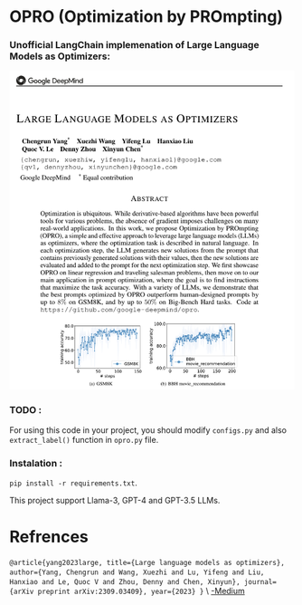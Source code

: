 # OPRO (Optimization by PROmpting)

### Unofficial LangChain implemenation of Large Language Models as Optimizers:
![image](https://github.com/shirindehghani/OPRO/blob/main/src/images/abstract.png)

### TODO :
For using this code in your project, you should modify `configs.py` and also `extract_label()` function in `opro.py` file.

### Instalation :
`pip install -r requirements.txt`.

This project support Llama-3, GPT-4 and GPT-3.5 LLMs.

# Refrences
`@article{yang2023large,
  title={Large language models as optimizers},
  author={Yang, Chengrun and Wang, Xuezhi and Lu, Yifeng and Liu, Hanxiao and Le, Quoc V and Zhou, Denny and Chen, Xinyun},
  journal={arXiv preprint arXiv:2309.03409},
  year={2023}
}`
\\
[-Medium](https://medium.com/@minh.hoque/large-language-models-as-optimizers-explained-a20dc5e5c5af)
